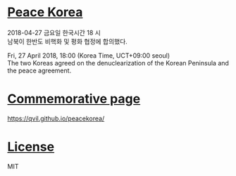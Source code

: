 # [Peace Korea](https://github.com/qvil/peacekorea)

2018-04-27 금요일 한국시간 18 시  
남북이 한반도 비핵화 및 평화 협정에 합의했다.

Fri, 27 April 2018, 18:00 (Korea Time, UCT+09:00 seoul)  
The two Koreas agreed on the denuclearization of the Korean Peninsula and the peace agreement.

# [Commemorative page](https://qvil.github.io/peacekorea/)

https://qvil.github.io/peacekorea/

# [License](https://github.com/qvil/peacekorea/blob/master/LICENSE)

MIT
